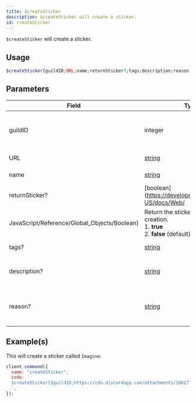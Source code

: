 ```yaml
---
title: $createSticker
description: $createSticker will create a sticker.
id: createSticker
---
```


`$createSticker` will create a sticker.

## Usage

```php
$createSticker[guildID;URL;name;returnSticker?;tags;description;reason]
```

## Parameters

| Field                                        | Type                                                                                              | Description                                              | Required |
| -------------------------------------------- | ------------------------------------------------------------------------------------------------- | -------------------------------------------------------- | :------: |
| guildID                                      | integer                                                                                           | Guild ID of where the sticker will be created in.        |   true   |
| URL                                          | [string](https://developer.mozilla.org/en-US/docs/Web/JavaScript/Reference/Global_Objects/String) | Image URL (**png only**).                                |   true   |
| name                                         | [string](https://developer.mozilla.org/en-US/docs/Web/JavaScript/Reference/Global_Objects/String) | The sticker name.                                        |   true   |
| returnSticker?                               | [boolean](https://developer.mozilla.org/en-US/docs/Web/                                           |
| JavaScript/Reference/Global_Objects/Boolean) | Return the sticker after its creation. <br /> 1. **true** <br /> 2. **false** (default)           | false                                                    |
| tags?                                        | [string](https://developer.mozilla.org/en-US/docs/Web/JavaScript/Reference/Global_Objects/String) | Sticker tags.                                            |  false   |
| description?                                 | [string](https://developer.mozilla.org/en-US/docs/Web/JavaScript/Reference/Global_Objects/String) | The description of the sticker.                          |  false   |
| reason?                                      | [string](https://developer.mozilla.org/en-US/docs/Web/JavaScript/Reference/Global_Objects/String) | Reason that will be displayed in the guild's audit logs. |  false   |

## Example(s)

This will create a sticker called `Imagine`:

```javascript
client.command({
  name: "createSticker",
  code: `
  $createSticker[$guildID;https://cdn.discordapp.com/attachments/1061712111052521493/1066397675278323734/692445926480150611.png;Imagine;true;money;Random sticker;Testing.]
  `,
});
```
